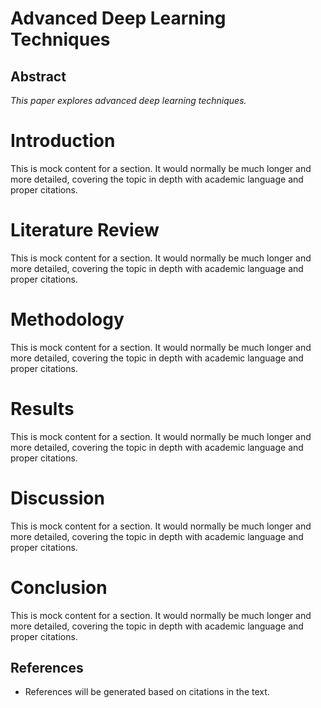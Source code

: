 # Advanced Deep Learning Techniques

## Abstract

_This paper explores advanced deep learning techniques._

# Introduction

This is mock content for a section. It would normally be much longer and more detailed, covering the topic in depth with academic language and proper citations.

# Literature Review

This is mock content for a section. It would normally be much longer and more detailed, covering the topic in depth with academic language and proper citations.

# Methodology

This is mock content for a section. It would normally be much longer and more detailed, covering the topic in depth with academic language and proper citations.

# Results

This is mock content for a section. It would normally be much longer and more detailed, covering the topic in depth with academic language and proper citations.

# Discussion

This is mock content for a section. It would normally be much longer and more detailed, covering the topic in depth with academic language and proper citations.

# Conclusion

This is mock content for a section. It would normally be much longer and more detailed, covering the topic in depth with academic language and proper citations.

## References

* References will be generated based on citations in the text.

